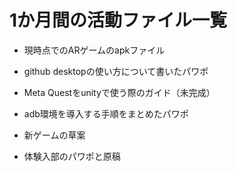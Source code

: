 # 1か月間の活動ファイル一覧

* 現時点でのARゲームのapkファイル

* github desktopの使い方について書いたパワポ

* Meta Questをunityで使う際のガイド（未完成）

* adb環境を導入する手順をまとめたパワポ

* 新ゲームの草案

* 体験入部のパワポと原稿